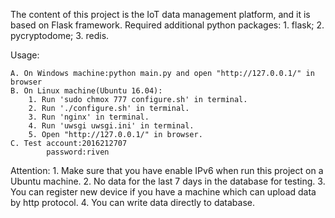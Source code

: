 The content of this project is the IoT data management platform, and it is based on Flask framework.
Required additional python packages:
    1. flask;
    2. pycryptodome;
    3. redis.

Usage:

    A. On Windows machine:python main.py and open "http://127.0.0.1/" in browser
    B. On Linux machine(Ubuntu 16.04):
        1. Run 'sudo chmox 777 configure.sh' in terminal.
        2. Run './configure.sh' in terminal.
        3. Run 'nginx' in terminal.
        4. Run 'uwsgi uwsgi.ini' in terminal.
        5. Open "http://127.0.0.1/" in browser.
    C. Test account:2016212707
            password:riven

Attention:
    1. Make sure that you have enable IPv6 when run this project on a Ubuntu machine.
    2. No data for the last 7 days in the database for testing. 
    3. You can register new device if you have a machine which can upload data by http protocol.
    4. You can write data directly to database.
